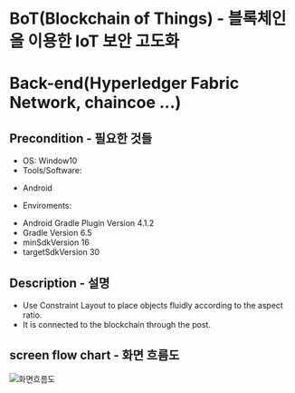 # BoT(Blockchain of Things) - 블록체인을 이용한 IoT 보안 고도화
# Back-end(Hyperledger Fabric Network, chaincoe ...)
## Precondition - 필요한 것들
* OS: Window10
* Tools/Software:
- Android
* Enviroments:
- Android Gradle Plugin Version 4.1.2
- Gradle Version 6.5
- minSdkVersion 16
- targetSdkVersion 30

## Description - 설명
* Use Constraint Layout to place objects fluidly according to the aspect ratio.
* It is connected to the blockchain through the post.
## screen flow chart - 화면 흐름도
![화면흐름도](https://user-images.githubusercontent.com/58142234/131800549-76b6a6bf-b55b-48a8-89e4-944ebcf802fc.png)
